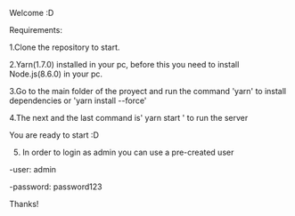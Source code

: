 Welcome :D

Requirements:

1.Clone the repository to start.

2.Yarn(1.7.0) installed in your pc, before this you need to install Node.js(8.6.0) in your pc.

3.Go to the main folder of the proyect and run the command 'yarn' to install dependencies or 'yarn install --force'

4.The next and the last command is' yarn start ' to run the server

You are ready to start :D

5. In order to login as admin you can use a pre-created user

-user: admin

-password: password123


Thanks!
